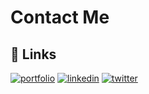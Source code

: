 
# Contact Me


## 🔗 Links
[![portfolio](https://img.shields.io/badge/my_portfolio-000?style=for-the-badge&logo=ko-fi&logoColor=white)](https://chaudharypawan.com.np/)
[![linkedin](https://img.shields.io/badge/linkedin-0A66C2?style=for-the-badge&logo=linkedin&logoColor=white)](https://www.linkedin.com/in/pawan-cdhry/)
[![twitter](https://img.shields.io/badge/twitter-1DA1F2?style=for-the-badge&logo=twitter&logoColor=white)](https://x.com/pawan_cdy)

